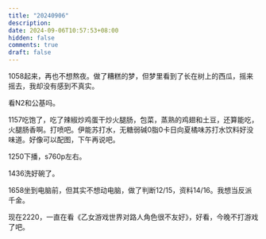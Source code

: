 ```yaml
---
title: "20240906"
description: 
date: 2024-09-06T10:57:53+08:00
hidden: false
comments: true
draft: false
---
```

1058起来，再也不想熬夜。做了糟糕的梦，但梦里看到了长在树上的西瓜，摇来摇去，我却没有感到不真实。

看N2和公基吗。

1157吃饱了，吃了辣椒炒鸡蛋干炒火腿肠，包菜，蒸熟的鸡翅和土豆，还算能吃，火腿肠香啊。打喷吧。伊能苏打水，无糖弱碱0脂0卡日向夏橘味苏打水饮料好没味道。好像可以配图，下午再说吧。

1250下播，s760p左右。

1436洗好碗了。

1658坐到电脑前，但其实不想动电脑，做了判断12/15，资料14/16。我想当反派千金。

现在2220，一直在看《乙女游戏世界对路人角色很不友好》，好看，今晚不打游戏了吧。
